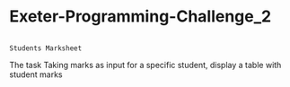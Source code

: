 # Exeter-Programming-Challenge_2
                                                                   Students Marksheet

The task
Taking marks as input for a specific student, display a table with student marks
